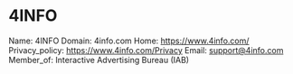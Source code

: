 
# 4INFO

Name: 4INFO
Domain: 4info.com
Home: https://www.4info.com/
Privacy_policy: https://www.4info.com/Privacy
Email: support@4info.com
Member_of: Interactive Advertising Bureau (IAB)
